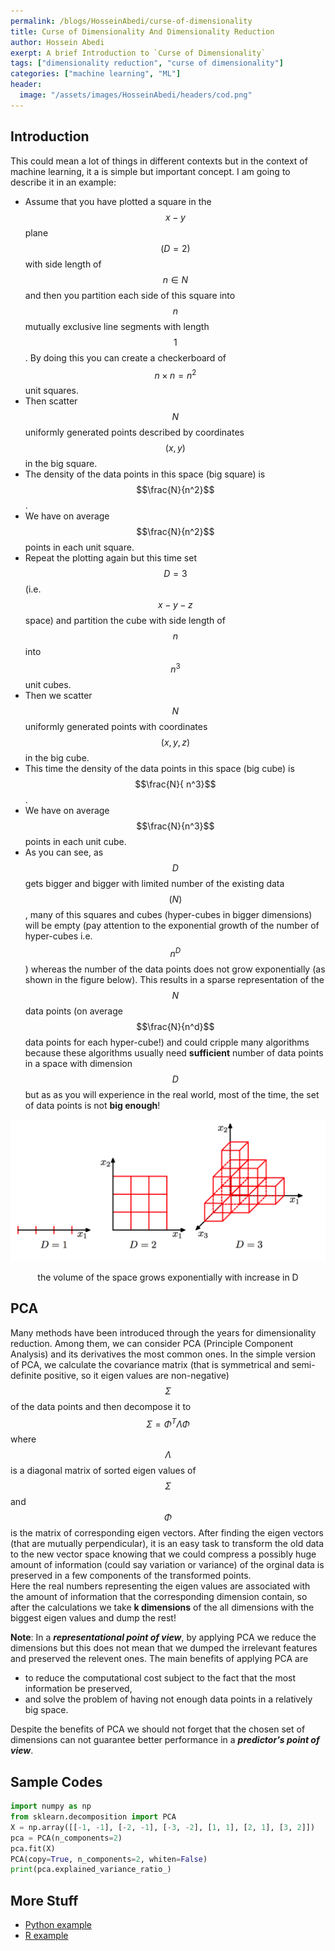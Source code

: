 ```yaml
---
permalink: /blogs/HosseinAbedi/curse-of-dimensionality
title: Curse of Dimensionality And Dimensionality Reduction
author: Hossein Abedi
exerpt: A brief Introduction to `Curse of Dimensionality`
tags: ["dimensionality reduction", "curse of dimensionality"]
categories: ["machine learning", "ML"]
header:
  image: "/assets/images/HosseinAbedi/headers/cod.png"
---
```


## Introduction

This could mean a lot of things in different contexts but in the context of machine learning, it a is simple but important concept. I am going to describe it in an example:

* Assume that you have plotted a square in the $$x-y$$ plane $$(D=2)$$ with side length of $$ n \in N$$ and then you partition each side of this square into $$n$$ mutually exclusive line segments with length $$1$$. By doing this you can create a checkerboard of  $$n\times n = n^2$$ unit squares.
* Then scatter $$N$$ uniformly generated points described by coordinates $$(x, y)$$ in the big square.
* The density of the data points in this space (big square) is $$\frac{N}{n^2}$$.
* We have on average $$\frac{N}{n^2}$$ points in each unit square.
* Repeat the plotting again but this time set $$D=3$$ (i.e. $$x-y-z$$ space) and partition the cube with side length of $$n$$ into $$n^3$$ unit cubes.
* Then we scatter $$N$$ uniformly generated points with coordinates $$(x, y, z)$$ in the big cube.
* This time the density of the data points in this space (big cube) is $$\frac{N}{ n^3}$$.
* We have on average $$\frac{N}{n^3}$$ points in each unit cube.
* As you can see, as $$D$$ gets bigger and bigger with limited number of the existing data $$(N)$$, many of this squares and cubes (hyper-cubes in bigger dimensions) will be empty (pay attention to the exponential growth of the number of hyper-cubes i.e. $$n^D$$) whereas the number of the data points does not grow exponentially (as shown in the figure below).  This results in a sparse representation of the $$N$$ data points (on average $$\frac{N}{n^d}$$ data points for each hyper-cube!) and could cripple many algorithms because these algorithms usually need **sufficient** number of data points in a space with dimension $$D$$ but as as you will experience in the real world, most of the time, the set of data points is not **big enough**!

![](/assets/images/HosseinAbedi/images/cod0.png)
<center>the volume of the space grows exponentially with increase in D</center>

## PCA

Many methods have been introduced through the years for dimensionality reduction. Among them, we can consider PCA (Principle Component Analysis) and its derivatives the most common ones. In the simple version of PCA, we calculate the covariance matrix (that is symmetrical and semi-definite positive, so it eigen values are non-negative) $$\Sigma$$ of the data points and then decompose it to  $$\Sigma=\Phi^T \Lambda \Phi$$ where
$$\Lambda$$ is a diagonal matrix of sorted eigen values of $$\Sigma$$ and $$\Phi$$ is the matrix of corresponding eigen vectors.
After finding the eigen vectors (that are mutually perpendicular), it is an easy task to transform the old data to the new vector space knowing that we could compress a possibly huge amount of information (could say variation or variance) of the orginal data is preserved in a few components of the transformed points.  
Here the real numbers representing the eigen values are associated with the amount of information that the corresponding dimension contain, so after the calculations we take **k dimensions** of the all dimensions with the biggest eigen values and dump the rest!

**Note**: In a ***representational point of view***, by applying PCA we reduce the dimensions but this does not mean that we dumped the irrelevant features and preserved the relevent ones.
The main benefits of applying PCA are
* to reduce the computational cost subject to the fact that the most information be preserved,
* and solve the problem of having not enough data points in a relatively big space.

Despite the benefits of PCA we should not forget that the chosen set of dimensions can not guarantee better performance in a ***predictor's point of view***.

## Sample Codes

```python
import numpy as np
from sklearn.decomposition import PCA
X = np.array([[-1, -1], [-2, -1], [-3, -2], [1, 1], [2, 1], [3, 2]])
pca = PCA(n_components=2)
pca.fit(X)
PCA(copy=True, n_components=2, whiten=False)
print(pca.explained_variance_ratio_) 
```
## More Stuff

* [Python example](http://scikit-learn.org/stable/modules/generated/sklearn.decomposition.PCA.html)
* [R example](http://www.r-bloggers.com/pca-and-k-means-clustering-of-delta-aircraft)


